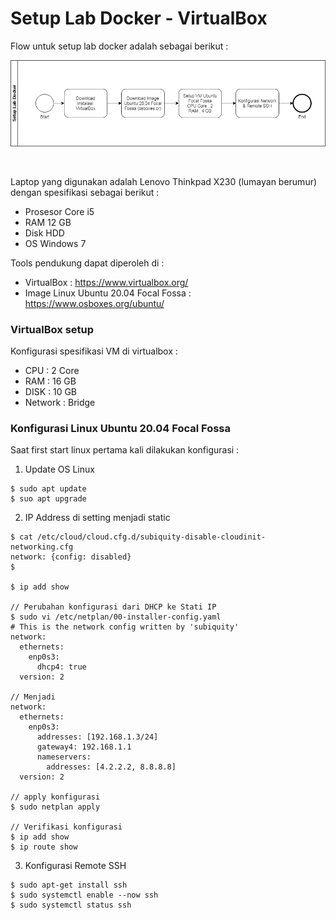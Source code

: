 # Setup Lab Docker - VirtualBox
Flow untuk setup lab docker adalah sebagai berikut :
<p><img src="https://github.com/iddevopsjourney/docker/blob/master/001-Setup_Lab/01-Ubuntu_20.04_Focal-Fossa/images/SetupLabDocker-VirtualBox.png"></p></br>

Laptop yang digunakan adalah Lenovo Thinkpad X230 (lumayan berumur) dengan spesifikasi sebagai berikut :
- Prosesor Core i5
- RAM 12 GB
- Disk HDD
- OS Windows 7

Tools pendukung dapat diperoleh di :
- VirtualBox : https://www.virtualbox.org/
- Image Linux Ubuntu 20.04 Focal Fossa : https://www.osboxes.org/ubuntu/

### VirtualBox setup
Konfigurasi spesifikasi VM di virtualbox :
- CPU : 2 Core
- RAM : 16 GB
- DISK : 10 GB
- Network : Bridge

### Konfigurasi Linux Ubuntu 20.04 Focal Fossa
Saat first start linux pertama kali dilakukan konfigurasi :
1. Update OS Linux
```script
$ sudo apt update
$ suo apt upgrade
```
2. IP Address di setting menjadi static
```script
$ cat /etc/cloud/cloud.cfg.d/subiquity-disable-cloudinit-networking.cfg
network: {config: disabled}
$

$ ip add show

// Perubahan konfigurasi dari DHCP ke Stati IP
$ sudo vi /etc/netplan/00-installer-config.yaml
# This is the network config written by 'subiquity'
network:
  ethernets:
    enp0s3:
      dhcp4: true
  version: 2

// Menjadi
network:
  ethernets:
    enp0s3:
      addresses: [192.168.1.3/24]
      gateway4: 192.168.1.1
      nameservers:
        addresses: [4.2.2.2, 8.8.8.8]
  version: 2

// apply konfigurasi 
$ sudo netplan apply

// Verifikasi konfigurasi
$ ip add show
$ ip route show
```
3. Konfigurasi Remote SSH
```script
$ sudo apt-get install ssh
$ sudo systemctl enable --now ssh
$ sudo systemctl status ssh
```
